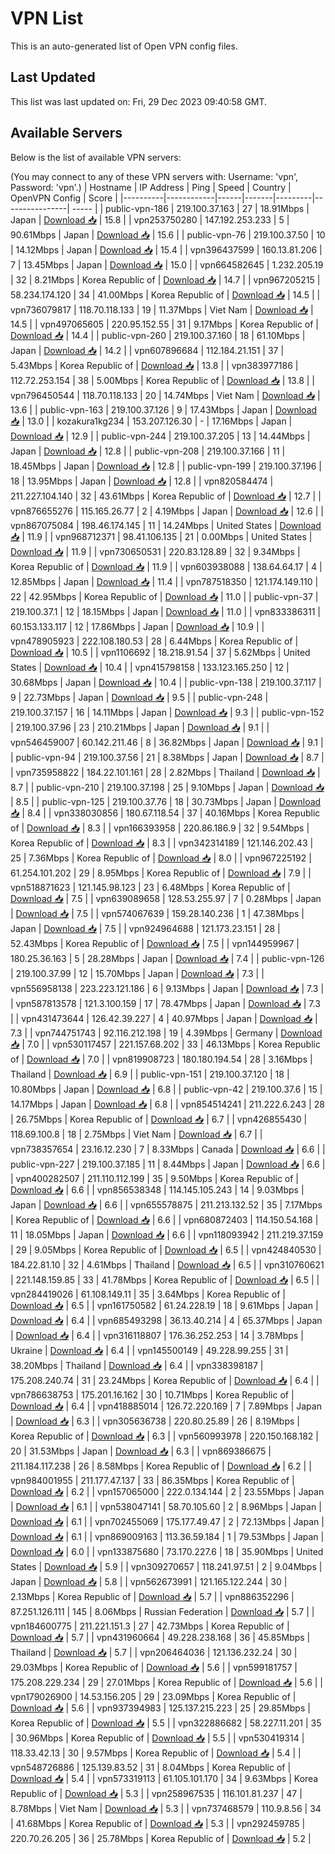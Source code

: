 # VPN List

This is an auto-generated list of Open VPN config files.

## Last Updated

This list was last updated on: Fri, 29 Dec 2023 09:40:58 GMT.

## Available Servers

Below is the list of available VPN servers:

(You may connect to any of these VPN servers with: Username: 'vpn', Password: 'vpn'.)
| Hostname | IP Address | Ping | Speed | Country | OpenVPN Config | Score |
|----------|------------|------|-------|---------|----------------| ----- |
| public-vpn-186 | 219.100.37.163 | 27 | 18.91Mbps | Japan | [Download 📥](./configs/server_0_JP.ovpn) | 15.8 |
| vpn253750280 | 147.192.253.233 | 5 | 90.61Mbps | Japan | [Download 📥](./configs/server_1_JP.ovpn) | 15.6 |
| public-vpn-76 | 219.100.37.50 | 10 | 14.12Mbps | Japan | [Download 📥](./configs/server_2_JP.ovpn) | 15.4 |
| vpn396437599 | 160.13.81.206 | 7 | 13.45Mbps | Japan | [Download 📥](./configs/server_3_JP.ovpn) | 15.0 |
| vpn664582645 | 1.232.205.19 | 32 | 8.21Mbps | Korea Republic of | [Download 📥](./configs/server_4_KR.ovpn) | 14.7 |
| vpn967205215 | 58.234.174.120 | 34 | 41.00Mbps | Korea Republic of | [Download 📥](./configs/server_5_KR.ovpn) | 14.5 |
| vpn736079817 | 118.70.118.133 | 19 | 11.37Mbps | Viet Nam | [Download 📥](./configs/server_6_VN.ovpn) | 14.5 |
| vpn497065605 | 220.95.152.55 | 31 | 9.17Mbps | Korea Republic of | [Download 📥](./configs/server_7_KR.ovpn) | 14.4 |
| public-vpn-260 | 219.100.37.160 | 18 | 61.10Mbps | Japan | [Download 📥](./configs/server_8_JP.ovpn) | 14.2 |
| vpn607896684 | 112.184.21.151 | 37 | 5.43Mbps | Korea Republic of | [Download 📥](./configs/server_9_KR.ovpn) | 13.8 |
| vpn383977186 | 112.72.253.154 | 38 | 5.00Mbps | Korea Republic of | [Download 📥](./configs/server_10_KR.ovpn) | 13.8 |
| vpn796450544 | 118.70.118.133 | 20 | 14.74Mbps | Viet Nam | [Download 📥](./configs/server_11_VN.ovpn) | 13.6 |
| public-vpn-163 | 219.100.37.126 | 9 | 17.43Mbps | Japan | [Download 📥](./configs/server_12_JP.ovpn) | 13.0 |
| kozakura1kg234 | 153.207.126.30 | - | 17.16Mbps | Japan | [Download 📥](./configs/server_13_JP.ovpn) | 12.9 |
| public-vpn-244 | 219.100.37.205 | 13 | 14.44Mbps | Japan | [Download 📥](./configs/server_14_JP.ovpn) | 12.8 |
| public-vpn-208 | 219.100.37.166 | 11 | 18.45Mbps | Japan | [Download 📥](./configs/server_15_JP.ovpn) | 12.8 |
| public-vpn-199 | 219.100.37.196 | 18 | 13.95Mbps | Japan | [Download 📥](./configs/server_16_JP.ovpn) | 12.8 |
| vpn820584474 | 211.227.104.140 | 32 | 43.61Mbps | Korea Republic of | [Download 📥](./configs/server_17_KR.ovpn) | 12.7 |
| vpn876655276 | 115.165.26.77 | 2 | 4.19Mbps | Japan | [Download 📥](./configs/server_18_JP.ovpn) | 12.6 |
| vpn867075084 | 198.46.174.145 | 11 | 14.24Mbps | United States | [Download 📥](./configs/server_19_US.ovpn) | 11.9 |
| vpn968712371 | 98.41.106.135 | 21 | 0.00Mbps | United States | [Download 📥](./configs/server_20_US.ovpn) | 11.9 |
| vpn730650531 | 220.83.128.89 | 32 | 9.34Mbps | Korea Republic of | [Download 📥](./configs/server_21_KR.ovpn) | 11.9 |
| vpn603938088 | 138.64.64.17 | 4 | 12.85Mbps | Japan | [Download 📥](./configs/server_22_JP.ovpn) | 11.4 |
| vpn787518350 | 121.174.149.110 | 22 | 42.95Mbps | Korea Republic of | [Download 📥](./configs/server_23_KR.ovpn) | 11.0 |
| public-vpn-37 | 219.100.37.1 | 12 | 18.15Mbps | Japan | [Download 📥](./configs/server_24_JP.ovpn) | 11.0 |
| vpn833386311 | 60.153.133.117 | 12 | 17.86Mbps | Japan | [Download 📥](./configs/server_25_JP.ovpn) | 10.9 |
| vpn478905923 | 222.108.180.53 | 28 | 6.44Mbps | Korea Republic of | [Download 📥](./configs/server_26_KR.ovpn) | 10.5 |
| vpn1106692 | 18.218.91.54 | 37 | 5.62Mbps | United States | [Download 📥](./configs/server_27_US.ovpn) | 10.4 |
| vpn415798158 | 133.123.165.250 | 12 | 30.68Mbps | Japan | [Download 📥](./configs/server_28_JP.ovpn) | 10.4 |
| public-vpn-138 | 219.100.37.117 | 9 | 22.73Mbps | Japan | [Download 📥](./configs/server_29_JP.ovpn) | 9.5 |
| public-vpn-248 | 219.100.37.157 | 16 | 14.11Mbps | Japan | [Download 📥](./configs/server_30_JP.ovpn) | 9.3 |
| public-vpn-152 | 219.100.37.96 | 23 | 210.21Mbps | Japan | [Download 📥](./configs/server_31_JP.ovpn) | 9.1 |
| vpn546459007 | 60.142.211.46 | 8 | 36.82Mbps | Japan | [Download 📥](./configs/server_32_JP.ovpn) | 9.1 |
| public-vpn-94 | 219.100.37.56 | 21 | 8.38Mbps | Japan | [Download 📥](./configs/server_33_JP.ovpn) | 8.7 |
| vpn735958822 | 184.22.101.161 | 28 | 2.82Mbps | Thailand | [Download 📥](./configs/server_34_TH.ovpn) | 8.7 |
| public-vpn-210 | 219.100.37.198 | 25 | 9.10Mbps | Japan | [Download 📥](./configs/server_35_JP.ovpn) | 8.5 |
| public-vpn-125 | 219.100.37.76 | 18 | 30.73Mbps | Japan | [Download 📥](./configs/server_36_JP.ovpn) | 8.4 |
| vpn338030856 | 180.67.118.54 | 37 | 40.16Mbps | Korea Republic of | [Download 📥](./configs/server_37_KR.ovpn) | 8.3 |
| vpn166393958 | 220.86.186.9 | 32 | 9.54Mbps | Korea Republic of | [Download 📥](./configs/server_38_KR.ovpn) | 8.3 |
| vpn342314189 | 121.146.202.43 | 25 | 7.36Mbps | Korea Republic of | [Download 📥](./configs/server_39_KR.ovpn) | 8.0 |
| vpn967225192 | 61.254.101.202 | 29 | 8.95Mbps | Korea Republic of | [Download 📥](./configs/server_40_KR.ovpn) | 7.9 |
| vpn518871623 | 121.145.98.123 | 23 | 6.48Mbps | Korea Republic of | [Download 📥](./configs/server_41_KR.ovpn) | 7.5 |
| vpn639089658 | 128.53.255.97 | 7 | 0.28Mbps | Japan | [Download 📥](./configs/server_42_JP.ovpn) | 7.5 |
| vpn574067639 | 159.28.140.236 | 1 | 47.38Mbps | Japan | [Download 📥](./configs/server_43_JP.ovpn) | 7.5 |
| vpn924964688 | 121.173.23.151 | 28 | 52.43Mbps | Korea Republic of | [Download 📥](./configs/server_44_KR.ovpn) | 7.5 |
| vpn144959967 | 180.25.36.163 | 5 | 28.28Mbps | Japan | [Download 📥](./configs/server_45_JP.ovpn) | 7.4 |
| public-vpn-126 | 219.100.37.99 | 12 | 15.70Mbps | Japan | [Download 📥](./configs/server_46_JP.ovpn) | 7.3 |
| vpn556958138 | 223.223.121.186 | 6 | 9.13Mbps | Japan | [Download 📥](./configs/server_47_JP.ovpn) | 7.3 |
| vpn587813578 | 121.3.100.159 | 17 | 78.47Mbps | Japan | [Download 📥](./configs/server_48_JP.ovpn) | 7.3 |
| vpn431473644 | 126.42.39.227 | 4 | 40.97Mbps | Japan | [Download 📥](./configs/server_49_JP.ovpn) | 7.3 |
| vpn744751743 | 92.116.212.198 | 19 | 4.39Mbps | Germany | [Download 📥](./configs/server_50_DE.ovpn) | 7.0 |
| vpn530117457 | 221.157.68.202 | 33 | 46.13Mbps | Korea Republic of | [Download 📥](./configs/server_51_KR.ovpn) | 7.0 |
| vpn819908723 | 180.180.194.54 | 28 | 3.16Mbps | Thailand | [Download 📥](./configs/server_52_TH.ovpn) | 6.9 |
| public-vpn-151 | 219.100.37.120 | 18 | 10.80Mbps | Japan | [Download 📥](./configs/server_53_JP.ovpn) | 6.8 |
| public-vpn-42 | 219.100.37.6 | 15 | 14.17Mbps | Japan | [Download 📥](./configs/server_54_JP.ovpn) | 6.8 |
| vpn854514241 | 211.222.6.243 | 28 | 26.75Mbps | Korea Republic of | [Download 📥](./configs/server_55_KR.ovpn) | 6.7 |
| vpn426855430 | 118.69.100.8 | 18 | 2.75Mbps | Viet Nam | [Download 📥](./configs/server_56_VN.ovpn) | 6.7 |
| vpn738357654 | 23.16.12.230 | 7 | 8.33Mbps | Canada | [Download 📥](./configs/server_57_CA.ovpn) | 6.6 |
| public-vpn-227 | 219.100.37.185 | 11 | 8.44Mbps | Japan | [Download 📥](./configs/server_58_JP.ovpn) | 6.6 |
| vpn400282507 | 211.110.112.199 | 35 | 9.50Mbps | Korea Republic of | [Download 📥](./configs/server_59_KR.ovpn) | 6.6 |
| vpn856538348 | 114.145.105.243 | 14 | 9.03Mbps | Japan | [Download 📥](./configs/server_60_JP.ovpn) | 6.6 |
| vpn655578875 | 211.213.132.52 | 35 | 7.17Mbps | Korea Republic of | [Download 📥](./configs/server_61_KR.ovpn) | 6.6 |
| vpn680872403 | 114.150.54.168 | 11 | 18.05Mbps | Japan | [Download 📥](./configs/server_62_JP.ovpn) | 6.6 |
| vpn118093942 | 211.219.37.159 | 29 | 9.05Mbps | Korea Republic of | [Download 📥](./configs/server_63_KR.ovpn) | 6.5 |
| vpn424840530 | 184.22.81.10 | 32 | 4.61Mbps | Thailand | [Download 📥](./configs/server_64_TH.ovpn) | 6.5 |
| vpn310760621 | 221.148.159.85 | 33 | 41.78Mbps | Korea Republic of | [Download 📥](./configs/server_65_KR.ovpn) | 6.5 |
| vpn284419026 | 61.108.149.11 | 35 | 3.64Mbps | Korea Republic of | [Download 📥](./configs/server_66_KR.ovpn) | 6.5 |
| vpn161750582 | 61.24.228.19 | 18 | 9.61Mbps | Japan | [Download 📥](./configs/server_67_JP.ovpn) | 6.4 |
| vpn685493298 | 36.13.40.214 | 4 | 65.37Mbps | Japan | [Download 📥](./configs/server_68_JP.ovpn) | 6.4 |
| vpn316118807 | 176.36.252.253 | 14 | 3.78Mbps | Ukraine | [Download 📥](./configs/server_69_UA.ovpn) | 6.4 |
| vpn145500149 | 49.228.99.255 | 31 | 38.20Mbps | Thailand | [Download 📥](./configs/server_70_TH.ovpn) | 6.4 |
| vpn338398187 | 175.208.240.74 | 31 | 23.24Mbps | Korea Republic of | [Download 📥](./configs/server_71_KR.ovpn) | 6.4 |
| vpn786638753 | 175.201.16.162 | 30 | 10.71Mbps | Korea Republic of | [Download 📥](./configs/server_72_KR.ovpn) | 6.4 |
| vpn418885014 | 126.72.220.169 | 7 | 7.89Mbps | Japan | [Download 📥](./configs/server_73_JP.ovpn) | 6.3 |
| vpn305636738 | 220.80.25.89 | 26 | 8.19Mbps | Korea Republic of | [Download 📥](./configs/server_74_KR.ovpn) | 6.3 |
| vpn560993978 | 220.150.168.182 | 20 | 31.53Mbps | Japan | [Download 📥](./configs/server_75_JP.ovpn) | 6.3 |
| vpn869386675 | 211.184.117.238 | 26 | 8.58Mbps | Korea Republic of | [Download 📥](./configs/server_76_KR.ovpn) | 6.2 |
| vpn984001955 | 211.177.47.137 | 33 | 86.35Mbps | Korea Republic of | [Download 📥](./configs/server_77_KR.ovpn) | 6.2 |
| vpn157065000 | 222.0.134.144 | 2 | 23.55Mbps | Japan | [Download 📥](./configs/server_78_JP.ovpn) | 6.1 |
| vpn538047141 | 58.70.105.60 | 2 | 8.96Mbps | Japan | [Download 📥](./configs/server_79_JP.ovpn) | 6.1 |
| vpn702455069 | 175.177.49.47 | 2 | 72.13Mbps | Japan | [Download 📥](./configs/server_80_JP.ovpn) | 6.1 |
| vpn869009163 | 113.36.59.184 | 1 | 79.53Mbps | Japan | [Download 📥](./configs/server_81_JP.ovpn) | 6.0 |
| vpn133875680 | 73.170.227.6 | 18 | 35.90Mbps | United States | [Download 📥](./configs/server_82_US.ovpn) | 5.9 |
| vpn309270657 | 118.241.97.51 | 2 | 9.04Mbps | Japan | [Download 📥](./configs/server_83_JP.ovpn) | 5.8 |
| vpn562673991 | 121.165.122.244 | 30 | 2.13Mbps | Korea Republic of | [Download 📥](./configs/server_84_KR.ovpn) | 5.7 |
| vpn886352296 | 87.251.126.111 | 145 | 8.06Mbps | Russian Federation | [Download 📥](./configs/server_85_RU.ovpn) | 5.7 |
| vpn184600775 | 211.221.151.3 | 27 | 42.73Mbps | Korea Republic of | [Download 📥](./configs/server_86_KR.ovpn) | 5.7 |
| vpn431960664 | 49.228.238.168 | 36 | 45.85Mbps | Thailand | [Download 📥](./configs/server_87_TH.ovpn) | 5.7 |
| vpn206464036 | 121.136.232.24 | 30 | 29.03Mbps | Korea Republic of | [Download 📥](./configs/server_88_KR.ovpn) | 5.6 |
| vpn599181757 | 175.208.229.234 | 29 | 27.01Mbps | Korea Republic of | [Download 📥](./configs/server_89_KR.ovpn) | 5.6 |
| vpn179026900 | 14.53.156.205 | 29 | 23.09Mbps | Korea Republic of | [Download 📥](./configs/server_90_KR.ovpn) | 5.6 |
| vpn937394983 | 125.137.215.223 | 25 | 29.85Mbps | Korea Republic of | [Download 📥](./configs/server_91_KR.ovpn) | 5.5 |
| vpn322886682 | 58.227.11.201 | 35 | 30.96Mbps | Korea Republic of | [Download 📥](./configs/server_92_KR.ovpn) | 5.5 |
| vpn530419314 | 118.33.42.13 | 30 | 9.57Mbps | Korea Republic of | [Download 📥](./configs/server_93_KR.ovpn) | 5.4 |
| vpn548726886 | 125.139.83.52 | 31 | 8.04Mbps | Korea Republic of | [Download 📥](./configs/server_94_KR.ovpn) | 5.4 |
| vpn573319113 | 61.105.101.170 | 34 | 9.63Mbps | Korea Republic of | [Download 📥](./configs/server_95_KR.ovpn) | 5.3 |
| vpn258967535 | 116.101.81.237 | 47 | 8.78Mbps | Viet Nam | [Download 📥](./configs/server_96_VN.ovpn) | 5.3 |
| vpn737468579 | 110.9.8.56 | 34 | 41.68Mbps | Korea Republic of | [Download 📥](./configs/server_97_KR.ovpn) | 5.3 |
| vpn292459785 | 220.70.26.205 | 36 | 25.78Mbps | Korea Republic of | [Download 📥](./configs/server_98_KR.ovpn) | 5.2 |
